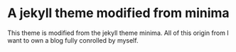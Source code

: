 # A jekyll theme modified from minima
This theme is modified from the jekyll theme minima. All of this origin from
I want to own a blog fully conrolled by myself.
